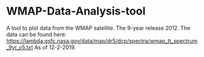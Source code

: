 # WMAP-Data-Analysis-tool
A tool to plot data from the WMAP satellite. The 9-year release 2012.
The data can be found here:
https://lambda.gsfc.nasa.gov/data/map/dr5/dcp/spectra/wmap_tt_spectrum_9yr_v5.txt
As of 12-2-2019.

